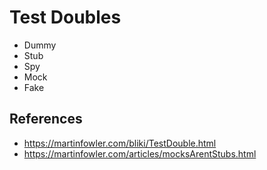 # Test Doubles

- Dummy
- Stub
- Spy
- Mock
- Fake

## References

- https://martinfowler.com/bliki/TestDouble.html
- https://martinfowler.com/articles/mocksArentStubs.html
